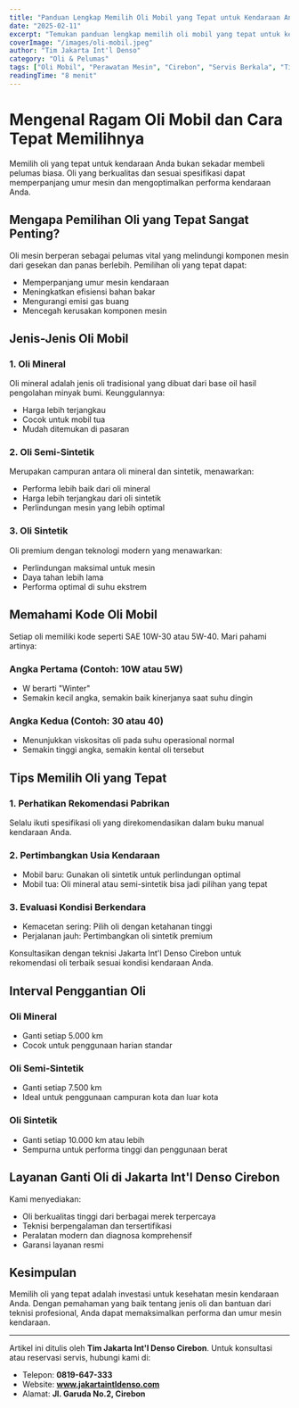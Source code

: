```yaml
---
title: "Panduan Lengkap Memilih Oli Mobil yang Tepat untuk Kendaraan Anda"
date: "2025-02-11"
excerpt: "Temukan panduan lengkap memilih oli mobil yang tepat untuk kendaraan Anda, termasuk tips dan rekomendasi dari ahli Jakarta Int'l Denso Cirebon."
coverImage: "/images/oli-mobil.jpeg"
author: "Tim Jakarta Int'l Denso"
category: "Oli & Pelumas"
tags: ["Oli Mobil", "Perawatan Mesin", "Cirebon", "Servis Berkala", "Tips Otomotif"]
readingTime: "8 menit"
---
```


# Mengenal Ragam Oli Mobil dan Cara Tepat Memilihnya

Memilih oli yang tepat untuk kendaraan Anda bukan sekadar membeli pelumas biasa. Oli yang berkualitas dan sesuai spesifikasi dapat memperpanjang umur mesin dan mengoptimalkan performa kendaraan Anda.

## Mengapa Pemilihan Oli yang Tepat Sangat Penting?

Oli mesin berperan sebagai pelumas vital yang melindungi komponen mesin dari gesekan dan panas berlebih. Pemilihan oli yang tepat dapat:
- Memperpanjang umur mesin kendaraan
- Meningkatkan efisiensi bahan bakar
- Mengurangi emisi gas buang
- Mencegah kerusakan komponen mesin

## Jenis-Jenis Oli Mobil

### 1. Oli Mineral

Oli mineral adalah jenis oli tradisional yang dibuat dari base oil hasil pengolahan minyak bumi. Keunggulannya:
- Harga lebih terjangkau
- Cocok untuk mobil tua
- Mudah ditemukan di pasaran

### 2. Oli Semi-Sintetik

Merupakan campuran antara oli mineral dan sintetik, menawarkan:
- Performa lebih baik dari oli mineral
- Harga lebih terjangkau dari oli sintetik
- Perlindungan mesin yang lebih optimal

### 3. Oli Sintetik

Oli premium dengan teknologi modern yang menawarkan:
- Perlindungan maksimal untuk mesin
- Daya tahan lebih lama
- Performa optimal di suhu ekstrem

## Memahami Kode Oli Mobil

Setiap oli memiliki kode seperti SAE 10W-30 atau 5W-40. Mari pahami artinya:

### Angka Pertama (Contoh: 10W atau 5W)
- W berarti "Winter"
- Semakin kecil angka, semakin baik kinerjanya saat suhu dingin

### Angka Kedua (Contoh: 30 atau 40)
- Menunjukkan viskositas oli pada suhu operasional normal
- Semakin tinggi angka, semakin kental oli tersebut

## Tips Memilih Oli yang Tepat

### 1. Perhatikan Rekomendasi Pabrikan
Selalu ikuti spesifikasi oli yang direkomendasikan dalam buku manual kendaraan Anda.

### 2. Pertimbangkan Usia Kendaraan
- Mobil baru: Gunakan oli sintetik untuk perlindungan optimal
- Mobil tua: Oli mineral atau semi-sintetik bisa jadi pilihan yang tepat

### 3. Evaluasi Kondisi Berkendara
- Kemacetan sering: Pilih oli dengan ketahanan tinggi
- Perjalanan jauh: Pertimbangkan oli sintetik premium

<Tip>
Konsultasikan dengan teknisi Jakarta Int'l Denso Cirebon untuk rekomendasi oli terbaik sesuai kondisi kendaraan Anda.
</Tip>

## Interval Penggantian Oli

### Oli Mineral
- Ganti setiap 5.000 km
- Cocok untuk penggunaan harian standar

### Oli Semi-Sintetik
- Ganti setiap 7.500 km
- Ideal untuk penggunaan campuran kota dan luar kota

### Oli Sintetik
- Ganti setiap 10.000 km atau lebih
- Sempurna untuk performa tinggi dan penggunaan berat

## Layanan Ganti Oli di Jakarta Int'l Denso Cirebon

Kami menyediakan:
- Oli berkualitas tinggi dari berbagai merek terpercaya
- Teknisi berpengalaman dan tersertifikasi
- Peralatan modern dan diagnosa komprehensif
- Garansi layanan resmi

## Kesimpulan

Memilih oli yang tepat adalah investasi untuk kesehatan mesin kendaraan Anda. Dengan pemahaman yang baik tentang jenis oli dan bantuan dari teknisi profesional, Anda dapat memaksimalkan performa dan umur mesin kendaraan.

---

Artikel ini ditulis oleh **Tim Jakarta Int'l Denso Cirebon**. Untuk konsultasi atau reservasi servis, hubungi kami di:
- Telepon: **0819-647-333**
- Website: **www.jakartaintldenso.com**
- Alamat: **Jl. Garuda No.2, Cirebon**